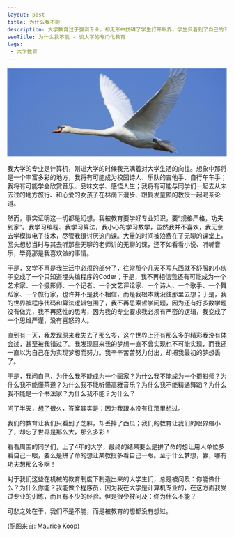 ```yaml
---
layout: post
title: 为什么我不能
description: 大学教育过于强调专业，却无形中妨碍了学生打开眼界。学生只看到了自己的专业，却不知道除了这个专业，世上还有形形色色值得了解，值得学习的知识，值得思考的问题。专门化教育固然有它的利，却也有它的弊。过分或过早的专门化教育，让学生一定程度上失去了打开眼界的机会，忘记了其他的多种可能性。
seoTitle: 为什么我不能 - 谈大学的专门化教育
tags:
 - 大学教育
---
```


![翱翔][main-image]

我大学的专业是计算机，刚进大学的时候我充满着对大学生活的向往。想象中那将是一个丰富多彩的地方，我将有可能成为校园诗人、乐队的吉他手、自行车车手；我将有可能学会欣赏音乐、品味文学、感悟人生；我将有可能与同学们一起去从未去过的地方旅行、和心爱的女孩子在林荫下漫步、跟鹤发童颜的教授一起喝茶论道。

然而，事实证明这一切都是幻想。我被教育要学好专业知识，要“规格严格，功夫到家”。我学习编程、我学习算法，我小心的学习数学，虽然我并不喜欢，我无奈去学模拟电子技术，尽管我很讨厌这门课。大量的时间被浪费在了无聊的课堂上，回头想想当时与其去听那些无聊的老师讲的无聊的课，还不如看看小说、听听音乐，毕竟那是我喜欢做的事情。

于是，文学不再是我生活中必须的部分了，往常那个几天不写东西就不舒服的小伙子变成了一个只知道埋头编程序的Coder；于是，我不再相信我还有可能成为一个艺术家、一个摄影师、一个记者、一个文艺评论家、一个诗人、一个歌手、一个舞蹈家、一个旅行家，也许并不是我不相信，而是我根本就没往那里去想；于是，我的世界被程序代码和算法逻辑包围了，我不再思索哲学问题，因为还有好多数学题没有做完，我不再感性的思考，因为我的专业要求我必须有严密的逻辑，我变成了一个思维严谨，没有喜怒的人。

直到有一天，我发现原来我失去了那么多，这个世界上还有那么多的精彩我没有体会过，甚至被我错过了。我发现原来我的梦想一直不曾实现也不可能实现，而我还一直以为自己在为实现梦想而努力。我辛辛苦苦努力付出，却把我最初的梦想丢了。

于是，我问自己，为什么我不能成为一个画家？为什么我不能成为一个摄影师？为什么我不能懂茶道？为什么我不能听懂高雅音乐？为什么我不能精通舞蹈？为什么我不能是一个书法家？为什么我不能？为什么？

问了半天，想了很久，答案其实是：因为我跟本没有往那里想过。

我们的教育让我们只看到了芝麻，却丢掉了西瓜；我们的教育让我们的眼界缩小了，却忘了世界是那么大，那么多彩！

看看周围的同学们，上了4年的大学，最终的结果要么是拼了命的想让用人单位多看自己一眼，要么是拼了命的想让某教授多看自己一眼。至于什么梦想，靠，哪有功夫想那么多啊！

对于我们这些在机械的教育制度下制造出来的大学生们，总是被问及：你能做什么？为什么你能？我能做个程序员，因为我在大学是计算机专业的，在这方面我受过专业的训练，而且有不少的经验。但是很少被问及：你为什么不能？

可悲之处在于，我们不是不能，而是被教育的想都没有想过。

(配图来自: [Maurice Koop](http://www.flickr.com/photos/mauricekoop/438378170/sizes/l/in/photostream/))

[main-image]: /assets/images/flying.jpg "翱翔"
